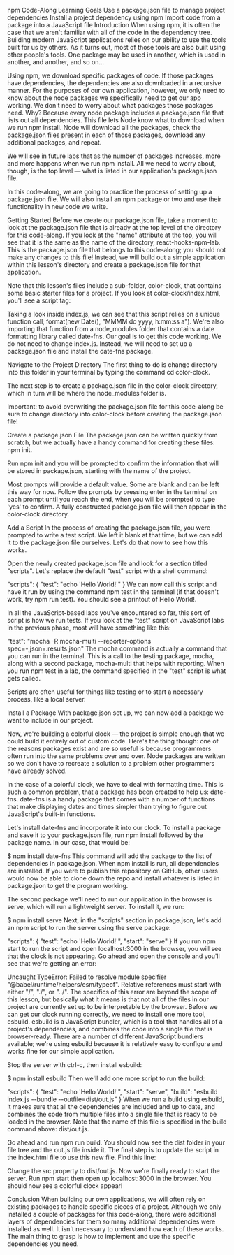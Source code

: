 npm Code-Along
Learning Goals
Use a package.json file to manage project dependencies
Install a project dependency using npm
Import code from a package into a JavaScript file
Introduction
When using npm, it is often the case that we aren't familiar with all of the code in the dependency tree. Building modern JavaScript applications relies on our ability to use the tools built for us by others. As it turns out, most of those tools are also built using other people's tools. One package may be used in another, which is used in another, and another, and so on...

Using npm, we download specific packages of code. If those packages have dependencies, the dependencies are also downloaded in a recursive manner. For the purposes of our own application, however, we only need to know about the node packages we specifically need to get our app working. We don't need to worry about what packages those packages need. Why? Because every node package includes a package.json file that lists out all dependencies. This file lets Node know what to download when we run npm install. Node will download all the packages, check the package.json files present in each of those packages, download any additional packages, and repeat.

We will see in future labs that as the number of packages increases, more and more happens when we run npm install. All we need to worry about, though, is the top level — what is listed in our application's package.json file.

In this code-along, we are going to practice the process of setting up a package.json file. We will also install an npm package or two and use their functionality in new code we write.

Getting Started
Before we create our package.json file, take a moment to look at the package.json file that is already at the top level of the directory for this code-along. If you look at the "name" attribute at the top, you will see that it is the same as the name of the directory, react-hooks-npm-lab. This is the package.json file that belongs to this code-along; you should not make any changes to this file! Instead, we will build out a simple application within this lesson's directory and create a package.json file for that application.

Note that this lesson's files include a sub-folder, color-clock, that contains some basic starter files for a project. If you look at color-clock/index.html, you'll see a script tag:

<script src="index.js" type="module"></script>
Taking a look inside index.js, we can see that this script relies on a unique function call, format(new Date(), "MMMM do yyyy, h:mm:ss a"). We're also importing that function from a node_modules folder that contains a date formatting library called date-fns. Our goal is to get this code working. We do not need to change index.js. Instead, we will need to set up a package.json file and install the date-fns package.

Navigate to the Project Directory
The first thing to do is change directory into this folder in your terminal by typing the command cd color-clock.

The next step is to create a package.json file in the color-clock directory, which in turn will be where the node_modules folder is.

Important: to avoid overwriting the package.json file for this code-along be sure to change directory into color-clock before creating the package.json file!

Create a package.json File
The package.json can be written quickly from scratch, but we actually have a handy command for creating these files: npm init.

Run npm init and you will be prompted to confirm the information that will be stored in package.json, starting with the name of the project.

Most prompts will provide a default value. Some are blank and can be left this way for now. Follow the prompts by pressing enter in the terminal on each prompt until you reach the end, when you will be prompted to type 'yes' to confirm. A fully constructed package.json file will then appear in the color-clock directory.

Add a Script
In the process of creating the package.json file, you were prompted to write a test script. We left it blank at that time, but we can add it to the package.json file ourselves. Let's do that now to see how this works.

Open the newly created package.json file and look for a section titled "scripts". Let's replace the default "test" script with a shell command:

"scripts": {
  "test": "echo 'Hello World!'"
}
We can now call this script and have it run by using the command npm test in the terminal (if that doesn't work, try npm run test). You should see a printout of Hello World!.

In all the JavaScript-based labs you've encountered so far, this sort of script is how we run tests. If you look at the "test" script on JavaScript labs in the previous phase, most will have something like this:

"test": "mocha -R mocha-multi --reporter-options spec=-,json=.results.json"
The mocha command is actually a command that you can run in the terminal. This is a call to the testing package, mocha, along with a second package, mocha-multi that helps with reporting. When you run npm test in a lab, the command specified in the "test" script is what gets called.

Scripts are often useful for things like testing or to start a necessary process, like a local server.

Install a Package
With package.json set up, we can now add a package we want to include in our project.

Now, we're building a colorful clock — the project is simple enough that we could build it entirely out of custom code. Here's the thing though: one of the reasons packages exist and are so useful is because programmers often run into the same problems over and over. Node packages are written so we don't have to recreate a solution to a problem other programmers have already solved.

In the case of a colorful clock, we have to deal with formatting time. This is such a common problem, that a package has been created to help us: date-fns. date-fns is a handy package that comes with a number of functions that make displaying dates and times simpler than trying to figure out JavaScript's built-in functions.

Let's install date-fns and incorporate it into our clock. To install a package and save it to your package.json file, run npm install followed by the package name. In our case, that would be:

$ npm install date-fns
This command will add the package to the list of dependencies in package.json. When npm install is run, all dependencies are installed. If you were to publish this repository on GitHub, other users would now be able to clone down the repo and install whatever is listed in package.json to get the program working.

The second package we'll need to run our application in the browser is serve, which will run a lightweight server. To install it, we run:

$ npm install serve
Next, in the "scripts" section in package.json, let's add an npm script to run the server using the serve package:

"scripts": {
  "test": "echo 'Hello World!'",
  "start": "serve"
}
If you run npm start to run the script and open localhost:3000 in the browser, you will see that the clock is not appearing. Go ahead and open the console and you'll see that we're getting an error:

Uncaught TypeError: Failed to resolve module specifier "@babel/runtime/helpers/esm/typeof". Relative references must start with either "/", "./", or "../".
The specifics of this error are beyond the scope of this lesson, but basically what it means is that not all of the files in our project are currently set up to be interpretable by the browser. Before we can get our clock running correctly, we need to install one more tool, esbuild. esbuild is a JavaScript bundler, which is a tool that handles all of a project's dependencies, and combines the code into a single file that is browser-ready. There are a number of different JavaScript bundlers available; we're using esbuild because it is relatively easy to configure and works fine for our simple application.

Stop the server with ctrl-c, then install esbuild:

$ npm install esbuild
Then we'll add one more script to run the build:

"scripts": {
  "test": "echo 'Hello World!'",
  "start": "serve",
  "build": "esbuild index.js --bundle --outfile=dist/out.js"
}
When we run a build using esbuild, it makes sure that all the dependencies are included and up to date, and combines the code from multiple files into a single file that is ready to be loaded in the browser. Note that the name of this file is specified in the build command above: dist/out.js.

Go ahead and run npm run build. You should now see the dist folder in your file tree and the out.js file inside it. The final step is to update the script in the index.html file to use this new file. Find this line:

<script src="index.js" type="module"></script>
Change the src property to dist/out.js. Now we're finally ready to start the server. Run npm start then open up localhost:3000 in the browser. You should now see a colorful clock appear!

Conclusion
When building our own applications, we will often rely on existing packages to handle specific pieces of a project. Although we only installed a couple of packages for this code-along, there were additional layers of dependencies for them so many additional dependencies were installed as well. It isn't necessary to understand how each of these works. The main thing to grasp is how to implement and use the specific dependencies you need.